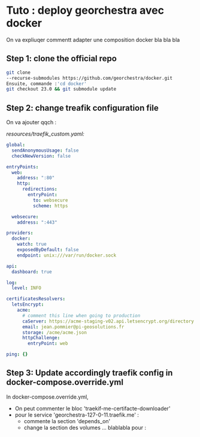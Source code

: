 # Tuto : deploy georchestra avec docker

On va expliuqer commentt adapter une composition docker bla bla bla

## Step 1: clone the official repo
``` bash
git clone 
--recurse-submodules https://github.com/georchestra/docker.git 
Ensuite, commande :'cd docker'
git checkout 23.0 && git submodule update
``` 

## Step 2: change treafik configuration file

On va ajouter qqch :

*resources/traefik_custom.yaml:*
```yaml 
global: 
  sendAnonymousUsage: false
  checkNewVersion: false

entryPoints:
  web:
    address: ":80"
    http:
      redirections:
        entryPoint:
          to: websecure
          scheme: https

  websecure:
    address: ":443"

providers:
  docker:
    watch: true
    exposedByDefault: false
    endpoint: unix:///var/run/docker.sock

api:
  dashboard: true

log:
  level: INFO

certificatesResolvers:
  letsEncrypt:
    acme:
      # comment this line when going to production
      caServer: https://acme-staging-v02.api.letsencrypt.org/directory
      email: jean.pommier@pi-geosolutions.fr
      storage: /acme/acme.json
      httpChallenge:
        entryPoint: web

ping: {}
```

## Step 3: Update accordingly traefik config in docker-compose.override.yml 
In docker-compose.override.yml, 
- On peut commenter le bloc 'traekif-me-certifacte-downloader'
- pour le service 'georchestra-127-0-11.traefik.me' : 
  - commente la section 'depends_on' 
  - change la section des volumes ... blablabla pour : 

  